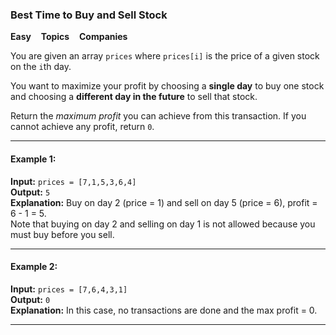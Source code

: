###  Best Time to Buy and Sell Stock

**Easy** &nbsp;&nbsp; **Topics** &nbsp;&nbsp; **Companies**

You are given an array `prices` where `prices[i]` is the price of a given stock on the `i`th day.

You want to maximize your profit by choosing a **single day** to buy one stock and choosing a **different day in the future** to sell that stock.

Return the *maximum profit* you can achieve from this transaction. If you cannot achieve any profit, return `0`.

---

#### Example 1:

**Input:** `prices = [7,1,5,3,6,4]`  
**Output:** `5`  
**Explanation:** Buy on day 2 (price = 1) and sell on day 5 (price = 6), profit = 6 - 1 = 5.  
Note that buying on day 2 and selling on day 1 is not allowed because you must buy before you sell.

---

#### Example 2:

**Input:** `prices = [7,6,4,3,1]`  
**Output:** `0`  
**Explanation:** In this case, no transactions are done and the max profit = 0.

---
